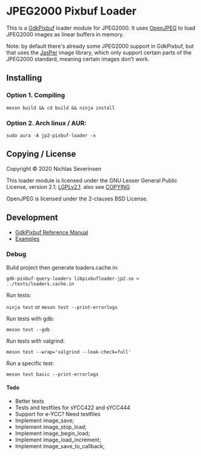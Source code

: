 
# JPEG2000 Pixbuf Loader

This is a [GdkPixbuf](https://gitlab.gnome.org/GNOME/gdk-pixbuf) loader module for JPEG2000. It uses [OpenJPEG](https://github.com/uclouvain/openjpeg) to load JPEG2000 images as linear buffers in memory.

Note: by default there's already some JPEG2000 support in GdkPixbuf, but that uses the [JasPer](https://github.com/mdadams/jasper) image library, which only support certain parts of the JPEG2000 standard, meaning certain images don't work.

## Installing

### Option 1. Compiling

```
meson build && cd build && ninja install
```

### Option 2. Arch linux / AUR:

```
sudo aura -A jp2-pixbuf-loader -x
```

## Copying / License

Copyright © 2020 Nichlas Severinsen

This loader module is licensed under the GNU Lesser General Public License, version 2.1; [LGPLv2.1](https://www.gnu.org/licenses/old-licenses/lgpl-2.1.en.html). also see [COPYING](COPYING)

OpenJPEG is licensed under the 2-clauses BSD License.

## Development

- [GdkPixbuf Reference Manual](https://developer.gnome.org/gdk-pixbuf/)
- [Examples](https://gitlab.gnome.org/GNOME/gdk-pixbuf/tree/master/gdk-pixbuf)

### Debug

Build project then generate loaders.cache.in:

```
gdk-pixbuf-query-loaders libpixbufloader-jp2.so > ../tests/loaders.cache.in
```

Run tests:

`ninja test` or `meson test --print-errorlogs`

Run tests with gdb:

```
meson test --gdb
```

Run tests with valgrind:

```
meson test --wrap='valgrind --leak-check=full'
```

Run a specific test:

```
meson test basic --print-errorlogs
```

#### Todo

- Better tests
- Tests and testfiles for sYCC422 and sYCC444
- Support for e-YCC? Need testfiles
- Implement image_save;
- Implement image_stop_load;
- Implement image_begin_load;
- Implement image_load_increment;
- Implement image_save_to_callback;

